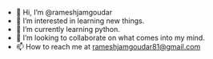 - 👋 Hi, I’m @rameshjamgoudar
- 👀 I’m interested in learning new things.
- 🌱 I’m currently learning python.
- 💞️ I’m looking to collaborate on what comes into my mind.
- 📫 How to reach me at rameshjamgoudar81@gmail.com

<!---
rameshjamgoudar/rameshjamgoudar is a ✨ special ✨ repository because its `README.md` (this file) appears on your GitHub profile.
You can click the Preview link to take a look at your changes.
--->
